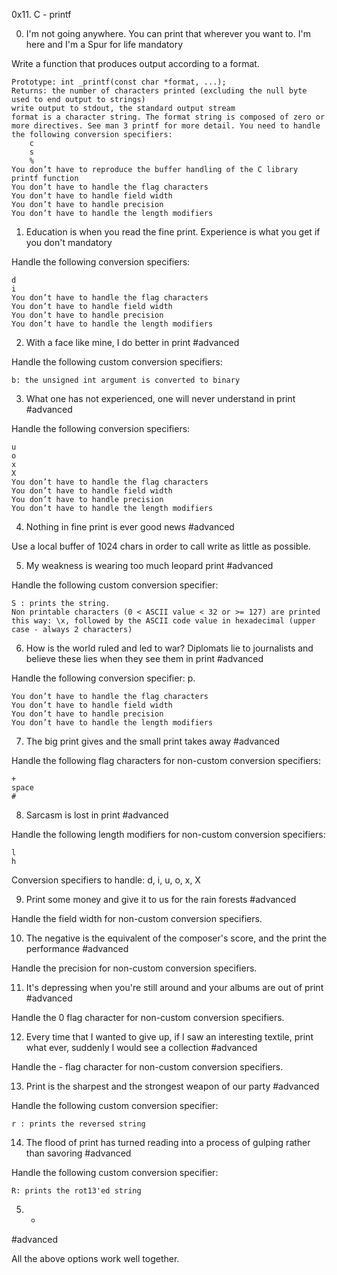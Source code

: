 0x11. C - printf


0. I'm not going anywhere. You can print that wherever you want to. I'm here and I'm a Spur for life
mandatory

Write a function that produces output according to a format.

    Prototype: int _printf(const char *format, ...);
    Returns: the number of characters printed (excluding the null byte used to end output to strings)
    write output to stdout, the standard output stream
    format is a character string. The format string is composed of zero or more directives. See man 3 printf for more detail. You need to handle the following conversion specifiers:
        c
        s
        %
    You don’t have to reproduce the buffer handling of the C library printf function
    You don’t have to handle the flag characters
    You don’t have to handle field width
    You don’t have to handle precision
    You don’t have to handle the length modifiers


1. Education is when you read the fine print. Experience is what you get if you don't
mandatory

Handle the following conversion specifiers:

    d
    i
    You don’t have to handle the flag characters
    You don’t have to handle field width
    You don’t have to handle precision
    You don’t have to handle the length modifiers


2. With a face like mine, I do better in print
#advanced

Handle the following custom conversion specifiers:

    b: the unsigned int argument is converted to binary


3. What one has not experienced, one will never understand in print
#advanced

Handle the following conversion specifiers:

    u
    o
    x
    X
    You don’t have to handle the flag characters
    You don’t have to handle field width
    You don’t have to handle precision
    You don’t have to handle the length modifiers


4. Nothing in fine print is ever good news
#advanced

Use a local buffer of 1024 chars in order to call write as little as possible.


5. My weakness is wearing too much leopard print
#advanced

Handle the following custom conversion specifier:

    S : prints the string.
    Non printable characters (0 < ASCII value < 32 or >= 127) are printed this way: \x, followed by the ASCII code value in hexadecimal (upper case - always 2 characters)


6. How is the world ruled and led to war? Diplomats lie to journalists and believe these lies when they see them in print
#advanced

Handle the following conversion specifier: p.

    You don’t have to handle the flag characters
    You don’t have to handle field width
    You don’t have to handle precision
    You don’t have to handle the length modifiers


7. The big print gives and the small print takes away
#advanced

Handle the following flag characters for non-custom conversion specifiers:

    +
    space
    #


8. Sarcasm is lost in print
#advanced

Handle the following length modifiers for non-custom conversion specifiers:

    l
    h

Conversion specifiers to handle: d, i, u, o, x, X


9. Print some money and give it to us for the rain forests
#advanced

Handle the field width for non-custom conversion specifiers.


10. The negative is the equivalent of the composer's score, and the print the performance
#advanced

Handle the precision for non-custom conversion specifiers.


11. It's depressing when you're still around and your albums are out of print
#advanced

Handle the 0 flag character for non-custom conversion specifiers.


12. Every time that I wanted to give up, if I saw an interesting textile, print what ever, suddenly I would see a collection
#advanced

Handle the - flag character for non-custom conversion specifiers.


13. Print is the sharpest and the strongest weapon of our party
#advanced

Handle the following custom conversion specifier:

    r : prints the reversed string


14. The flood of print has turned reading into a process of gulping rather than savoring
#advanced

Handle the following custom conversion specifier:

    R: prints the rot13'ed string

5. *
#advanced

All the above options work well together.

